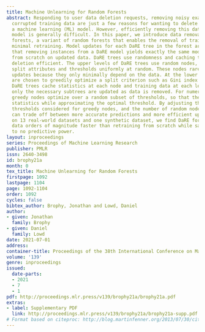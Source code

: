 ```yaml
---
title: Machine Unlearning for Random Forests
abstract: Responding to user data deletion requests, removing noisy examples, or deleting
  corrupted training data are just a few reasons for wanting to delete instances from
  a machine learning (ML) model. However, efficiently removing this data from an ML
  model is generally difficult. In this paper, we introduce data removal-enabled (DaRE)
  forests, a variant of random forests that enables the removal of training data with
  minimal retraining. Model updates for each DaRE tree in the forest are exact, meaning
  that removing instances from a DaRE model yields exactly the same model as retraining
  from scratch on updated data. DaRE trees use randomness and caching to make data
  deletion efficient. The upper levels of DaRE trees use random nodes, which choose
  split attributes and thresholds uniformly at random. These nodes rarely require
  updates because they only minimally depend on the data. At the lower levels, splits
  are chosen to greedily optimize a split criterion such as Gini index or mutual information.
  DaRE trees cache statistics at each node and training data at each leaf, so that
  only the necessary subtrees are updated as data is removed. For numerical attributes,
  greedy nodes optimize over a random subset of thresholds, so that they can maintain
  statistics while approximating the optimal threshold. By adjusting the number of
  thresholds considered for greedy nodes, and the number of random nodes, DaRE trees
  can trade off between more accurate predictions and more efficient updates. In experiments
  on 13 real-world datasets and one synthetic dataset, we find DaRE forests delete
  data orders of magnitude faster than retraining from scratch while sacrificing little
  to no predictive power.
layout: inproceedings
series: Proceedings of Machine Learning Research
publisher: PMLR
issn: 2640-3498
id: brophy21a
month: 0
tex_title: Machine Unlearning for Random Forests
firstpage: 1092
lastpage: 1104
page: 1092-1104
order: 1092
cycles: false
bibtex_author: Brophy, Jonathan and Lowd, Daniel
author:
- given: Jonathan
  family: Brophy
- given: Daniel
  family: Lowd
date: 2021-07-01
address:
container-title: Proceedings of the 38th International Conference on Machine Learning
volume: '139'
genre: inproceedings
issued:
  date-parts:
  - 2021
  - 7
  - 1
pdf: http://proceedings.mlr.press/v139/brophy21a/brophy21a.pdf
extras:
- label: Supplementary PDF
  link: http://proceedings.mlr.press/v139/brophy21a/brophy21a-supp.pdf
# Format based on citeproc: http://blog.martinfenner.org/2013/07/30/citeproc-yaml-for-bibliographies/
---
```


